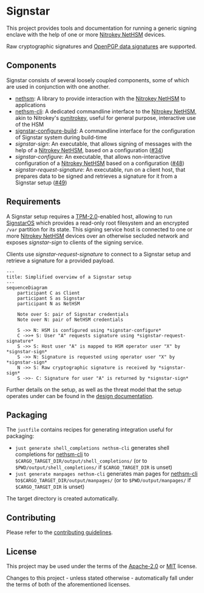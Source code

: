 # Signstar

This project provides tools and documentation for running a generic signing enclave with the help of one or more [Nitrokey NetHSM] devices.

Raw cryptographic signatures and [OpenPGP data signatures] are supported.

## Components

Signstar consists of several loosely coupled components, some of which are used in conjunction with one another.

- [nethsm]: A library to provide interaction with the [Nitrokey NetHSM] to applications
- [nethsm-cli]: A dedicated commandline interface to the [Nitrokey NetHSM], akin to Nitrokey's [pynitrokey], useful for general purpose, interactive use of the HSM
- [signstar-configure-build]: A commandline interface for the configuration of Signstar system during build-time
- *signstar-sign*: An executable, that allows signing of messages with the help of a [Nitrokey NetHSM], based on a configuration ([#34])
- *signstar-configure*: An executable, that allows non-interactive configuration of a [Nitrokey NetHSM] based on a configuration ([#48])
- *signstar-request-signature*: An executable, run on a client host, that prepares data to be signed and retrieves a signature for it from a Signstar setup ([#49])

## Requirements

A Signstar setup requires a [TPM-2.0]-enabled host, allowing to run [SignstarOS] which provides a read-only root filesystem and an encrypted `/var` partition for its state.
This signing service host is connected to one or more [Nitrokey NetHSM] devices over an otherwise secluded network and exposes *signstar-sign* to clients of the signing service.

Clients use *signstar-request-signature* to connect to a Signstar setup and retrieve a signature for a provided payload.

```mermaid
---
title: Simplified overview of a Signstar setup
---
sequenceDiagram
    participant C as Client
    participant S as Signstar
    participant N as NetHSM

    Note over S: pair of Signstar credentials
    Note over N: pair of NetHSM credentials

    S ->> N: HSM is configured using *signstar-configure*
    C ->>+ S: User "A" requests signature using *signstar-request-signature*
    S ->> S: Host user "A" is mapped to HSM operator user "X" by *signstar-sign*
    S ->> N: Signature is requested using operator user "X" by *signstar-sign*
    N ->> S: Raw cryptographic signature is received by *signstar-sign*
    S ->>- C: Signature for user "A" is returned by *signstar-sign*
```

Further details on the setup, as well as the threat model that the setup operates under can be found in the [design documentation].

## Packaging

The `justfile` contains recipes for generating integration useful for packaging:

- `just generate shell_completions nethsm-cli` generates shell completions for [nethsm-cli] to `$CARGO_TARGET_DIR/output/shell_completions/` (or to `$PWD/output/shell_completions/` if `$CARGO_TARGET_DIR` is unset)
- `just generate manpages nethsm-cli` generates man pages for [nethsm-cli] to`$CARGO_TARGET_DIR/output/manpages/` (or to `$PWD/output/manpages/` if `$CARGO_TARGET_DIR` is unset)

The target directory is created automatically.

## Contributing

Please refer to the [contributing guidelines].

## License

This project may be used under the terms of the [Apache-2.0](https://www.apache.org/licenses/LICENSE-2.0) or [MIT](https://opensource.org/licenses/MIT) license.

Changes to this project - unless stated otherwise - automatically fall under the terms of both of the aforementioned licenses.

[Nitrokey NetHSM]: https://www.nitrokey.com/products/nethsm
[OpenPGP data signatures]: https://openpgp.dev/book/signing_data.html
[SignstarOS]: resources/mkosi/signstar/README.md
[TPM-2.0]: https://en.wikipedia.org/wiki/Trusted_Platform_Module
[design documentation]: resources/docs/design.md
[contributing guidelines]: CONTRIBUTING.md
[nethsm]: nethsm/
[nethsm-cli]: nethsm-cli/
[pynitrokey]: https://github.com/Nitrokey/pynitrokey
[signstar-configure-build]: signstar-configure-build/
[#34]: https://gitlab.archlinux.org/archlinux/signstar/-/issues/34
[#48]: https://gitlab.archlinux.org/archlinux/signstar/-/issues/48
[#49]: https://gitlab.archlinux.org/archlinux/signstar/-/issues/49

